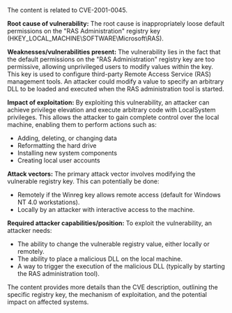 The content is related to CVE-2001-0045.

**Root cause of vulnerability:**
The root cause is inappropriately loose default permissions on the "RAS Administration" registry key (HKEY_LOCAL_MACHINE\SOFTWARE\Microsoft\RAS).

**Weaknesses/vulnerabilities present:**
The vulnerability lies in the fact that the default permissions on the "RAS Administration" registry key are too permissive, allowing unprivileged users to modify values within the key. This key is used to configure third-party Remote Access Service (RAS) management tools. An attacker could modify a value to specify an arbitrary DLL to be loaded and executed when the RAS administration tool is started.

**Impact of exploitation:**
By exploiting this vulnerability, an attacker can achieve privilege elevation and execute arbitrary code with LocalSystem privileges. This allows the attacker to gain complete control over the local machine, enabling them to perform actions such as:
*   Adding, deleting, or changing data
*   Reformatting the hard drive
*   Installing new system components
*   Creating local user accounts

**Attack vectors:**
The primary attack vector involves modifying the vulnerable registry key. This can potentially be done:
*   Remotely if the Winreg key allows remote access (default for Windows NT 4.0 workstations).
*   Locally by an attacker with interactive access to the machine.

**Required attacker capabilities/position:**
To exploit the vulnerability, an attacker needs:
*   The ability to change the vulnerable registry value, either locally or remotely.
*   The ability to place a malicious DLL on the local machine.
*   A way to trigger the execution of the malicious DLL (typically by starting the RAS administration tool).

The content provides more details than the CVE description, outlining the specific registry key, the mechanism of exploitation, and the potential impact on affected systems.